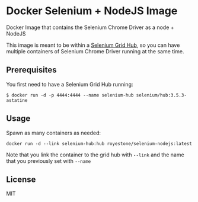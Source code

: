 # Docker Selenium + NodeJS Image

Docker Image that contains the Selenium Chrome Driver as a node + NodeJS

This image is meant to be within a [Selenium Grid Hub](https://hub.docker.com/r/selenium/hub/), so you can have multiple containers of Selenium Chrome Driver running at the same time.

## Prerequisites

You first need to have a Selenium Grid Hub running:

```
$ docker run -d -p 4444:4444 --name selenium-hub selenium/hub:3.5.3-astatine
```

## Usage

Spawn as many containers as needed:

```
docker run -d --link selenium-hub:hub royestone/selenium-nodejs:latest
```

Note that you link the container to the grid hub with `--link` and the name that you previously set with `--name`

## License

MIT
